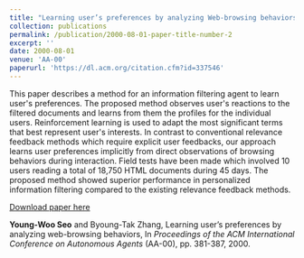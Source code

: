 ```yaml
---
title: "Learning user’s preferences by analyzing Web-browsing behaviors"
collection: publications
permalink: /publication/2000-08-01-paper-title-number-2
excerpt: ''
date: 2000-08-01
venue: 'AA-00'
paperurl: 'https://dl.acm.org/citation.cfm?id=337546'
---
```

This paper describes a method for an information filtering agent to learn user's preferences. The proposed method observes user's reactions to the filtered
documents and learns from them the profiles for the individual users. Reinforcement learning is used to adapt the most significant terms that best represent
user's interests. In contrast to conventional relevance feedback methods which require explicit user feedbacks,
our approach learns user preferences implicitly from direct observations of browsing behaviors during interaction. Field tests have been made which involved 10 users reading a total of 18,750 HTML documents
during 45 days. The proposed method showed superior performance in personalized information filtering compared to the existing relevance feedback methods. 

[Download paper here](https://dl.acm.org/citation.cfm?id=337546)

**Young-Woo Seo** and Byoung-Tak Zhang, Learning user’s preferences by analyzing web-browsing behaviors, In <i>Proceedings of the ACM International Conference on Autonomous Agents</i> (AA-00), pp. 381-387, 2000. 